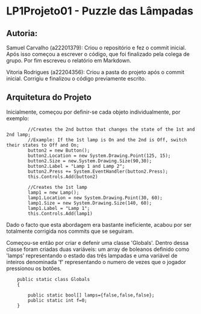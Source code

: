 # LP1Projeto01 - Puzzle das Lâmpadas

## Autoria:

Samuel Carvalho (a22201379): Criou o repositório e fez o commit inicial. Após isso começou a escrever o código, que foi finalizado pela colega de grupo. 
Por fim escreveu o relatório em Markdown.  

Vitoria Rodrigues (a22204356): Criou a pasta do projeto após o commit inicial. Corrigiu e finalizou o código previamente escrito.

## Arquitetura do Projeto

Inicialmente, começou por definir-se cada objeto individualmente, por exemplo:

            //Creates the 2nd button that changes the state of the 1st and 2nd lamp;
            //Example: If the 1st lamp is On and the 2nd is Off, switch their states to Off and On;
            button2 = new Button();
            button2.Location = new System.Drawing.Point(125, 15);
            button2.Size = new.System.Drawing.Size(90,30);
            button2.Label = "Lamp 1 and Lamp 2";
            button2.Press += System.EventHandler(button2.Press);
            this.Controls.Add(button2)

            //Creates the 1st lamp
            lamp1 = new Lamp();
            lamp1.Location = new System.Drawing.Point(30, 60); 
            lamp1.Size = new System.Drawing.Size(140, 60);
            lamp1.Label = "Lamp 1";
            this.Controls.Add(lamp1)
            
Dado o facto que esta abordagem era bastante ineficiente, acabou por ser totalmente corrigida nos commits que se seguiram.

Começou-se então por criar e defenir uma classe 'Globals'. Dentro dessa classe foram criadas duas variáveis: um array de boleanos definido como 'lamps' representando o estado das três lampadas e uma variável de inteiros denominada 'f' representando o numero de vezes que o jogador pressionou os botões.

        public static class Globals
        {
            
            public static bool[] lamps={false,false,false};
            public static int f=0;
        }
